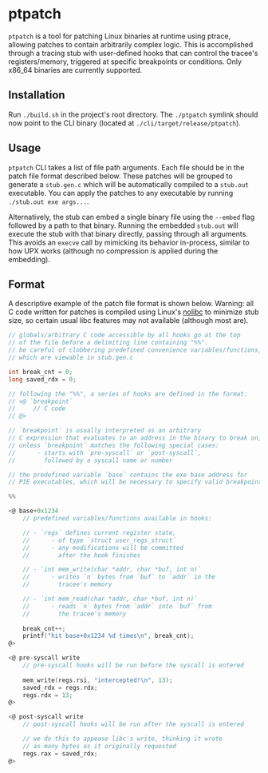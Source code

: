 # ptpatch
`ptpatch` is a tool for patching Linux binaries at runtime using ptrace, allowing patches to contain arbitrarily complex logic. This is accomplished through a tracing stub with user-defined hooks that can control the tracee's registers/memory, triggered at specific breakpoints or conditions. Only x86_64 binaries are currently supported.

## Installation
Run `./build.sh` in the project's root directory. The `./ptpatch` symlink should now point to the CLI binary (located at `./cli/target/release/ptpatch`).

## Usage
`ptpatch` CLI takes a list of file path arguments. Each file should be in the patch file format described below. These patches will be grouped to generate a `stub.gen.c` which will be automatically compiled to a `stub.out` executable. You can apply the patches to any executable by running `./stub.out exe args...`.

Alternatively, the stub can embed a single binary file using the `--embed` flag followed by a path to that binary. Running the embedded `stub.out` will execute the stub with that binary directly, passing through all arguments. This avoids an `execve` call by mimicking its behavior in-process, similar to how UPX works (although no compression is applied during the embedding).

## Format
A descriptive example of the patch file format is shown below.
Warning: all C code written for patches is compiled using Linux's [nolibc](https://elixir.bootlin.com/linux/v6.10.9/source/tools/include/nolibc) to minimize stub size, so certain usual libc features may not available (although most are).
```c
// globals/arbitrary C code accessible by all hooks go at the top
// of the file before a delimiting line containing "%%".
// be careful of clobbering predefined convenience variables/functions,
// which are viewable in stub.gen.c

int break_cnt = 0;
long saved_rdx = 0;

// following the "%%", a series of hooks are defined in the format:
// <@ `breakpoint`
//     // C code
// @>

// `breakpoint` is usually interpreted as an arbitrary
// C expression that evaluates to an address in the binary to break on,
// unless `breakpoint` matches the following special cases:
//      - starts with `pre-syscall` or `post-syscall`,
//        followed by a syscall name or number

// the predefined variable `base` contains the exe base address for
// PIE executables, which will be necessary to specify valid breakpoints

%%

<@ base+0x1234
    // predefined variables/functions available in hooks:

    // - `regs` defines current register state,
    //      - of type `struct user_regs_struct`
    //      - any modifications will be committed
    //        after the hook finishes

    // - `int mem_write(char *addr, char *buf, int n)`
    //      - writes `n` bytes from `buf` to `addr` in the
    //        tracee's memory

    // - `int mem_read(char *addr, char *buf, int n)`
    //      - reads `n` bytes from `addr` into `buf` from
    //        the tracee's memory
    
    break_cnt++;
    printf("hit base+0x1234 %d times\n", break_cnt);
@>

<@ pre-syscall write
    // pre-syscall hooks will be run before the syscall is entered
    
    mem_write(regs.rsi, "intercepted!\n", 13);
    saved_rdx = regs.rdx;
    regs.rdx = 13;
@>

<@ post-syscall write
    // post-syscall hooks will be run after the syscall is entered

    // we do this to appease libc's write, thinking it wrote
    // as many bytes as it originally requested
    regs.rax = saved_rdx;
@>
```

